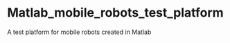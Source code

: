 Matlab_mobile_robots_test_platform
==================================

A test platform for mobile robots created in Matlab
